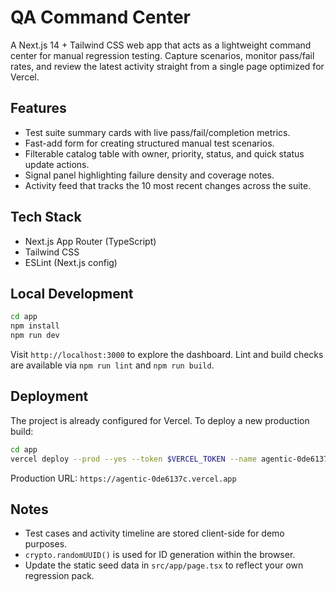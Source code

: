 # QA Command Center

A Next.js 14 + Tailwind CSS web app that acts as a lightweight command center for manual regression testing. Capture scenarios, monitor pass/fail rates, and review the latest activity straight from a single page optimized for Vercel.

## Features

- Test suite summary cards with live pass/fail/completion metrics.
- Fast-add form for creating structured manual test scenarios.
- Filterable catalog table with owner, priority, status, and quick status update actions.
- Signal panel highlighting failure density and coverage notes.
- Activity feed that tracks the 10 most recent changes across the suite.

## Tech Stack

- Next.js App Router (TypeScript)
- Tailwind CSS
- ESLint (Next.js config)

## Local Development

```bash
cd app
npm install
npm run dev
```

Visit `http://localhost:3000` to explore the dashboard. Lint and build checks are available via `npm run lint` and `npm run build`.

## Deployment

The project is already configured for Vercel. To deploy a new production build:

```bash
cd app
vercel deploy --prod --yes --token $VERCEL_TOKEN --name agentic-0de6137c
```

Production URL: `https://agentic-0de6137c.vercel.app`

## Notes

- Test cases and activity timeline are stored client-side for demo purposes.
- `crypto.randomUUID()` is used for ID generation within the browser.
- Update the static seed data in `src/app/page.tsx` to reflect your own regression pack.
